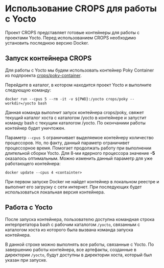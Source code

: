 # Использование CROPS для работы с Yocto

Проект CROPS представляет готовые контейнеры для работы с проектами Yocto. Перед использованием CROPS необходимо установить последнюю версию Docker.

## Запуск контейнера CROPS

Для работы с Yocto мы будем использовать контейнер Poky Container из подпроекта [crops/poky-container](https://github.com/crops/poky-container).

Перейдите в каталог, в котором находится проект Yocto и выполните следующую команду:

```shell
docker run --cpus 5 --rm -it -v ${PWD}:/yocto crops/poky --workdir=/yocto bash
```

Данная команда выполнит запуск контейнера crops/poky, свяжет текущий каталог хоста с каталогом /yocto в контейнере и запустит команду bash с текущим каталогом /yocto. По окончаниии работы контейнер будет уничтожен.

Параметр ```--cpus 5``` ограничивает выделяемое контейнеру количество процессоров. Но, по факту, данный параметр ограничивет процессорное время. Помогает продолжать работу при выполнении длительной сборки Yocto. Для 8-ми ядерного процессора значение **-5** оказалось оптимальным. Можно изменить данный параметр для уже работающего контейнера:

``` shell
docker update --cpus 4 <containter>
```

При первом запуске Docker не найдет контейнер в локальном реестре и выполнит его загрузку с сети интернет. При последующих будет использоваться локальная версия контейнера.

## Работа с Yocto

После запуска контейнера, пользователю доступна командная строка интерпретатора bash с рабочим каталогом `/yocto`, связанным с каталогом хоста из которого была вызвана команда запуска контейнера.

В данной строке можно выполнять все работы, связанные с Yocto. По завершению работы контейнера, все артефакты, созданные в директории `/yocto`, будут доступны в директории хоста, который был указан при запуске.
